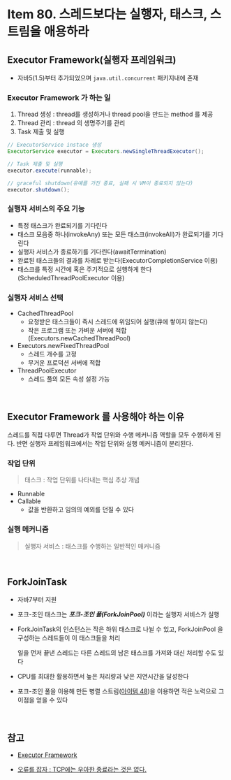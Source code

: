 # Item 80. 스레드보다는 실행자, 태스크, 스트림을 애용하라

## Executor Framework(실행자 프레임워크)

- 자바5(1.5)부터 추가되었으며 `java.util.concurrent` 패키지내에 존재

### Executor Framework 가 하는 일

1. Thread 생성 : thread를 생성하거나 thread pool을 만드는 method 를 제공
2. Thread 관리 : thread 의 생명주기를 관리
3. Task 제출 및 실행

```java
// ExecutorService instace 생성
ExecutorService executor = Executors.newSingleThreadExecutor();

// Task 제출 및 실행
executor.execute(runnable);

// graceful shutdown(유예를 가진 종료, 실패 시 VM이 종료되지 않는다)
executor.shutdown();
```

### 실행자 서비스의 주요 기능

- 특정 태스크가 완료되기를 기다린다
- 태스크 모음중 하나(invokeAny) 또는 모든 태스크(invokeAll)가 완료되기를 기다린다
- 실행자 서비스가 종료하기를 기다린다(awaitTermination)
- 완료된 태스크들의 결과를 차례로 받는다(ExecutorCompletionService 이용)
- 태스크를 특정 시간에 혹은 주기적으로 실행하게 한다(ScheduledThreadPoolExecutor 이용)

### 실행자 서비스 선택

- CachedThreadPool
  - 요청받은 태스크들이 즉시 스레드에 위임되어 실행(큐에 쌓이지 않는다)
  - 작은 프로그램 또는 가벼운 서버에 적합 (Executors.newCachedThreadPool)
- Executors.newFixedThreadPool
  - 스레드 개수를 고정
  - 무거운 프로덕션 서버에 적합
- ThreadPoolExecutor
  - 스레드 풀의 모든 속성 설정 가능

<br>

## Executor Framework 를 사용해야 하는 이유

스레드를 직접 다루면 Thread가 작업 단위와 수행 메커니즘 역할을 모두 수행하게 된다.
반면 실행자 프레임워크에서는 작업 단위와 실행 메커니즘이 분리된다.

### 작업 단위

> 태스크 : 작업 단위를 나타내는 핵심 추상 개념

- Runnable
- Callable
  - 값을 반환하고 임의의 예외를 던질 수 있다

### 실행 메커니즘

> 실행자 서비스 : 태스크를 수행하는 일반적인 매커니즘

<br>

## ForkJoinTask

- 자바7부터 지원

- 포크-조인 태스크는 ***포크-조인 풀(ForkJoinPool)*** 이라는 실행자 서비스가 실행

- ForkJoinTask의 인스턴스는 작은 하위 태스크로 나뉠 수 있고, ForkJoinPool 을 구성하는 스레드들이 이 태스크들을 처리

  일을 먼저 끝낸 스레드는 다른 스레드의 남은 태스크를 가져와 대신 처리할 수도 있다

- CPU를 최대한 활용하면서 높은 처리량과 낮은 지연시간을 달성한다

- 포크-조인 풀을 이용해 만든 병렬 스트림([아이템 48](Item48.md))을 이용하면 적은 노력으로 그 이점을 얻을 수 있다

<br>

## 참고

- [Executor Framework](https://engkimbs.tistory.com/589)

- [오류를 잡자 : TCP에는 우아한 종료라는 것은 없다.](https://sunyzero.tistory.com/269)



